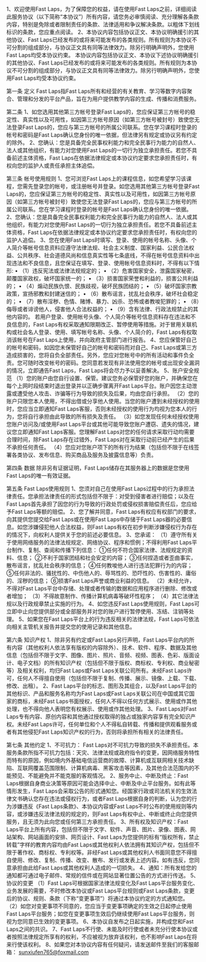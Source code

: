 1、欢迎使用Fast Laps，为了保障您的权益，请在使用Fast Laps之前，详细阅读此服务协议（以下简称“本协议”）所有内容，请您务必审慎阅读、充分理解各条款内容，特别是免除或者限制责任的条款、法律适用和争议解决条款。以粗体下划线标识的条款，您应重点阅读。
2、本协议内容包括协议正文、本协议明确援引的其他协议、Fast Laps已经发布的或将来可能发布的各类规则。所有规则为本协议不可分割的组成部分，与协议正文具有同等法律效力。除另行明确声明外，您使用Fast Laps均受本协议约束。
本协议内容包括协议正文、本协议下述协议明确援引的其他协议、Fast Laps已经发布的或将来可能发布的各类规则。所有规则为本协议不可分割的组成部分，与协议正文具有同等法律效力。除另行明确声明外，您使用Fast Laps均受本协议约束。


第一条 定义
Fast Laps指Fast Laps所有和经营的有关教育、学习等数字内容聚合、管理和分发的平台产品，旨在为用户提供教学内容的生成、传播和消费服务。

第二条 1、如您选用其他第三方帐号登录Fast Laps的，您应保证第三方帐号的稳定性、真实性以及可用性，如因第三方帐号原因（如第三方帐号被封号）致使您无法登录Fast Laps的，您应与第三方帐号的所属公司联系。您在学习课程时登录的帐号和密码是Fast Laps确认您身份的唯一依据，但法律另有规定或协议另有约定的除外。
2、您确认：您是具备完全民事权利能力和完全民事行为能力的自然人、法人或其他组织，有能力对您使用Fast Laps的一切行为独立承担责任。若您不具备前述主体资格，Fast Laps在依据法律规定或本协议约定要求您承担责任时，有权向您的监护人或责任承担主体追偿。

第三条 帐号使用规则
1、您可浏览Fast Laps上的课程信息，如您希望学习该课程，您需先登录您的帐号，或注册帐号并登录。如您选用其他第三方帐号登录Fast Laps的，您应保证第三方帐号的稳定性、真实性以及可用性，如因第三方帐号原因（如第三方帐号被封号）致使您无法登录Fast Laps的，您应与第三方帐号的所属公司联系。您在学习课程时登录的帐号是Fast Laps确认您身份的唯一依据。
2、您确认：您是具备完全民事权利能力和完全民事行为能力的自然人、法人或其他组织，有能力对您使用Fast Laps的一切行为独立承担责任。若您不具备前述主体资格，Fast Laps在依据法律规定或本协议约定要求您承担责任时，有权向您的监护人追偿。
3、您在使用Fast Laps时填写、登录、使用的帐号名称、头像、个人简介等帐号信息资料应遵守法律法规、社会主义制度、国家利益、公民合法权益、公共秩序、社会道德风尚和信息真实性等七条底线，不得在帐号信息资料中出现违法和不良信息，且您保证在填写、登录、使用帐号信息资料时，不得有以下情形:
• （1）违反宪法或法律法规规定的；
• （2）危害国家安全，泄露国家秘密，颠覆国家政权，破坏国家统一的；
• （3）损害国家荣誉和利益的，损害公共利益的；
• （4）煽动民族仇恨、民族歧视，破坏民族团结的；
• （5）破坏国家宗教政策，宣扬邪教和封建迷信的；
• （6）散布谣言，扰乱社会秩序，破坏社会稳定的；
• （7）散布淫秽、色情、赌博、暴力、凶杀、恐怖或者教唆犯罪的；
• （8）侮辱或者诽谤他人，侵害他人合法权益的；
• （9）含有法律、行政法规禁止的其他内容的。
若用户登录、使用帐号头像、个人简介等帐号信息资料存在违法和不良信息的，Fast Laps有权采取通知限期改正、暂停使用等措施。对于冒用关联机构或社会名人登录、使用、填写帐号名称、头像、个人简介的，Fast Laps有权取消该帐号在Fast Laps上使用，并向政府主管部门进行报告。
4、您应保管好自己的帐号和密码，如因您未保管好自己的帐号和密码而对自己、Fast Laps或第三方造成损害的，您将自负全部责任。另外，您应对您帐号中的所有活动和事件负全责。您可随时改变帐号的密码。您同意若发现有非法使用您的帐号或出现安全漏洞的情况，立即通告Fast Laps，Fast Laps将会尽力予以妥善解决。
5、账户安全规范
（1）您的账户由您自行设置、保管。建议您务必保管好您的账户，并确保您在每个上网时段结束时退出登录并以正确步骤离开Fast Laps平台。账户因您主动泄露或遭受他人攻击、诈骗等行为导致的损失及后果，均由您自行承担。
（2）您的账户只限您本人使用，不得出借或分享他人使用。当您的账户遭到未经授权的使用时，您应当立即通知Fast Laps客服，否则未经授权的使用行为均视为您本人的行为，您将自行承担由此导致的所有损失及责任。
（3）如您发现任何未经授权使用您账户访问及/或使用Fast Laps平台或其他可能导致您账户遭窃、遗失的情况，建议您立即通知Fast Laps客服。您理解Fast Laps对您的任何请求采取行动均需要合理时间，除Fast Laps存在过错外，Fast Laps对在采取行动前已经产生的后果不承担任何责任。
（4）您应对您账户项下的所有行为结果（包括但不限于在线签署各类协议、发布信息、购买商品及服务及披露信息等）负责。

第四条 数据
除非另有证据证明，Fast Laps储存在其服务器上的数据是您使用Fast Laps的唯一有效证据。

第五条 Fast Laps使用规则
1、您须对自己在使用Fast Laps过程中的行为承担法律责任。您承担法律责任的形式包括但不限于：对受到侵害者进行赔偿；以及在Fast Laps首先承担了因您的行为导致的行政处罚或侵权损害赔偿责任后，您应给予Fast Laps等额的赔偿。
2、您了解并同意，Fast Laps有权应有权部门的要求，向其提供您提交给Fast Laps或在使用Fast Laps中存储于Fast Laps器的必要信息。如您涉嫌侵犯他人合法权益，则Fast Laps有权在初步判断涉嫌侵权行为存在的情况下，向权利人提供关于您的前述必要信息。
3、您承诺：
（1）遵守所有关于使用网络服务的法律法规规定、网络协议、程序和惯例；不得利用Fast Laps平台制作、复制、查阅和传播下列信息：
①任何不符合国家法律、法规规定的资料、信息；
②不利于国家团结和社会安定的内容；
③任何捏造或者歪曲事实，散布谣言，扰乱社会秩序的信息；
④任何教唆他人进行违法犯罪行为的内容；
⑤任何非法的、骚扰性的、中伤他人的、辱骂性的、恐吓性的、伤害性的、庸俗的、淫秽的信息；
⑥损害Fast Laps声誉或商业利益的信息。
（2）未经允许，不得对Fast Laps平台中存储、处理或者传输的数据和应用程序进行删除、修改或者增加；
（3）不得故意制作、传播计算机病毒等破坏性程序；
（4）其它法律法规以及行政规章禁止实施的行为。
4、如您违反Fast Laps使用规则，Fast Laps可立即中止向您提供部分或全部服务并对您的账户进行暂停使用、冻结、注销等处理。
5、如果您在Fast Laps平台上的行为违反相关的法律法规，Fast Laps可依法向相关主管机关报告并提交您的使用记录和其他信息。

第六条 知识产权
1、除非另有约定或Fast Laps另行声明，Fast Laps平台内的所有内容（其他权利人依法享有版权的内容除外）、技术、软件、程序、数据及其他信息（包括但不限于文字、图像、图片、照片、音频、视频、图表、色彩、版面设计、电子文档）的所有知识产权（包括但不限于版权、商标权、专利权、商业秘密等）及相关权利，均归Fast Laps或Fast Laps关联公司所有。未经Fast Laps许可，任何人不得擅自使用（包括但不限于复制、传播、展示、镜像、上载、下载、修改、出租）。
2、Fast Laps平台的标志、图形及其组合，以及Fast Laps平台的其他标识、产品和服务名称均为Fast Laps或Fast Laps关联公司在中国或其它国家的商标，未经Fast Laps书面授权，任何人不得以任何方式展示、使用或作其他处理，也不得向他人表明您有权展示、使用或作其他处理。
3、Fast Laps对Fast Laps专有内容、原创内容和其他通过授权取得的独占或独家内容享有完全知识产权。未经Fast Laps许可，任何单位和个人不得私自转载、传播和提供观看服务或者有其他侵犯Fast Laps知识产权的行为，否则将承担所有相关的法律责任。

第七条 其他约定
1、不可抗力：
Fast Laps对不可抗力导致的损失不承担责任。本服务条款所指不可抗力包括：天灾、法律法规或政府指令的变更，因网络服务特性而特有的原因，例如境内外基础电信运营商的故障、计算机或互联网相关技术缺陷、互联网覆盖范围限制、计算机病毒、黑客攻击等因素，及其他合法范围内的不能预见、不能避免并不能克服的客观情况。
2、服务中止、中断及终止：Fast Laps根据自身商业决策等原因可能会选择中止、中断及中止平台服务。如有此等情形发生，Fast Laps会采取公告的形式通知您。经国家行政或司法机关的生效法律文书确认您存在违法或侵权行为，或者Fast Laps根据自身的判断，认为您的行为涉嫌违反《Fast Laps条款》、本协议内容或Fast Laps不时公布的使用规则等内容，或涉嫌违反法律法规的规定的，则Fast Laps有权中止、中断或终止向您提供服务，且无须为此向您或任何第三方承担责任。
3、所有权及知识产权：Fast Laps平台上所有内容，包括但不限于文字、软件、声音、图片、录像、图表、网站架构、网站画面的安排、网页设计、Fast Laps为您提供的标有“版权所有，禁止转载”字样的教育内容均由Fast Laps或其他权利人依法拥有其知识产权，包括但不限于著作权、商标权、专利权等。非经Fast Laps或其他权利人书面同意您不得擅自使用、修改、复制、传播、改变、散布、发行或发表上述内容。如有违反，您同意承担由此给Fast Laps或其他权利人造成的一切损失。
4、通知：所有发给您的通知都可通过电子邮件、常规的信件或在网站显著位置公告的方式进行传送。
5、协议的变更 （1）Fast Laps可根据国家法律法规变化及Fast Laps平台服务变化、业务发展的需要，不时修改本协议或Fast Laps平台规则或Fast Laps条款，变更后的协议、规则、条款（下称“变更事项”）将通过本协议约定的方式通知您。
（2）如您对变更事项不同意的，您应当于变更事项确定的生效之日起停止使用Fast Laps平台服务；如您在变更事项生效后仍继续使用Fast Laps平台服务，则视为您同意已生效的变更事项。
6、本协议自发布之日起实施，并构成您和Fast Laps之间的共识。
7、Fast Laps不行使、未能及时行使或者未充分行使本协议或者按照法律规定所享有的权利，不应被视为放弃该权利，也不影响Fast Laps在将来行使该权利。
8、如果您对本协议内容有任何疑问，请发送邮件至我们的客服邮箱： sunxiufen765@foxmail.com
